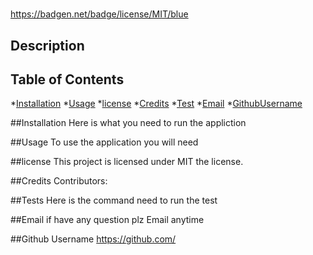 # 
  https://badgen.net/badge/license/MIT/blue
  ## Description
  

  ## Table of Contents
  *[Installation](#installation)
  *[Usage](#usage)
  *[license](#license)
  *[Credits](#credits)
  *[Test](#test)
  *[Email](#email)
  *[GithubUsername](#github-username)
  
  ##Installation
  Here is what you need to run the appliction 

  ##Usage
  To use the application you will need 

  ##license 
    This project is licensed under MIT the license.
  
  ##Credits
  Contributors: 

  ##Tests
  Here is the command need to run the test 

  ##Email
  if have any question plz Email anytime 

  ##Github Username
  https://github.com/
